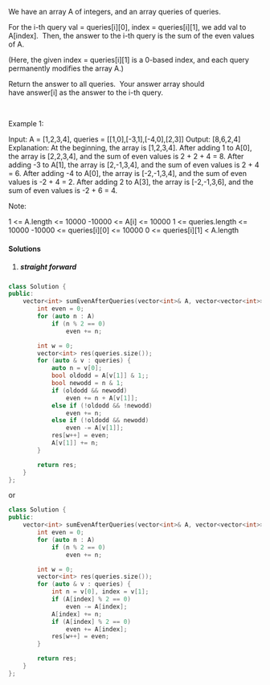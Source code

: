 We have an array A of integers, and an array queries of queries.

For the i-th query val = queries[i][0], index = queries[i][1], we add val to A[index].  Then, the answer to the i-th query is the sum of the even values of A.

(Here, the given index = queries[i][1] is a 0-based index, and each query permanently modifies the array A.)

Return the answer to all queries.  Your answer array should have answer[i] as the answer to the i-th query.

 

Example 1:

Input: A = [1,2,3,4], queries = [[1,0],[-3,1],[-4,0],[2,3]]
Output: [8,6,2,4]
Explanation: 
At the beginning, the array is [1,2,3,4].
After adding 1 to A[0], the array is [2,2,3,4], and the sum of even values is 2 + 2 + 4 = 8.
After adding -3 to A[1], the array is [2,-1,3,4], and the sum of even values is 2 + 4 = 6.
After adding -4 to A[0], the array is [-2,-1,3,4], and the sum of even values is -2 + 4 = 2.
After adding 2 to A[3], the array is [-2,-1,3,6], and the sum of even values is -2 + 6 = 4.
 

Note:

1 <= A.length <= 10000
-10000 <= A[i] <= 10000
1 <= queries.length <= 10000
-10000 <= queries[i][0] <= 10000
0 <= queries[i][1] < A.length

#### Solutions

1. ##### straight forward

```cpp
class Solution {
public:
    vector<int> sumEvenAfterQueries(vector<int>& A, vector<vector<int>>& queries) {
        int even = 0;
        for (auto n : A)
            if (n % 2 == 0)
                even += n;

        int w = 0;
        vector<int> res(queries.size());
        for (auto & v : queries) {
            auto n = v[0];
            bool oldodd = A[v[1]] & 1;;
            bool newodd = n & 1;
            if (oldodd && newodd)
                even += n + A[v[1]];
            else if (!oldodd && !newodd)
                even += n;
            else if (!oldodd && newodd)
                even -= A[v[1]];
            res[w++] = even;
            A[v[1]] += n;
        }

        return res;
    }
};
```

or

```cpp
class Solution {
public:
    vector<int> sumEvenAfterQueries(vector<int>& A, vector<vector<int>>& queries) {
        int even = 0;
        for (auto n : A)
            if (n % 2 == 0)
                even += n;

        int w = 0;
        vector<int> res(queries.size());
        for (auto & v : queries) {
            int n = v[0], index = v[1];
            if (A[index] % 2 == 0)
                even -= A[index];
            A[index] += n;
            if (A[index] % 2 == 0)
                even += A[index];
            res[w++] = even;
        }

        return res;
    }
};
```